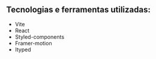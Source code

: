 
## Tecnologias e ferramentas utilizadas:
  * Vite
  * React
  * Styled-components
  * Framer-motion
  * Ityped